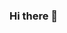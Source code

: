 ### Hi there 👋

<!--
**Yesmeily26/Yesmeily26** is a ✨ _special_ ✨ repository because its `README.md` (this file) appears on your GitHub profile.

Here are some ideas to get you started:

- 🌱 I’m currently learning  sobre  MarkDown
- 💬 Ask me about  informacion de este tema
- 📫 How to reach me:  829-828-5469
- 😄 Pronouns: Yeme
- ⚡ Fun fact: Soy muy servicial
-->

